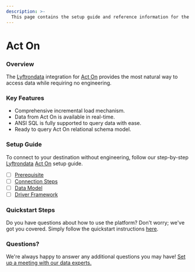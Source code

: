 ```yaml
---
description: >-
  This page contains the setup guide and reference information for the Act On source connector.
---
```


# Act On

### Overview

The [Lyftrondata](https://www.lyftrondata.com/) integration for [Act On](None) provides the most natural way to access data while requiring no engineering.

### Key Features

* Comprehensive incremental load mechanism.
* Data from Act On is available in real-time.&#x20;
* ANSI SQL is fully supported to query data with ease.
* Ready to query Act On relational schema model.

### Setup Guide

To connect to your destination without engineering, follow our step-by-step [Lyftrondata](https://www.lyftrondata.com/)  [Act On](None) setup guide.

* [ ] [Prerequisite](prerequisite.md)
* [ ] [Connection Steps](connection-steps.md)
* [ ] [Data Model](data-model/erd.md)
* [ ] [Driver Framework](driver-framework/)

### Quickstart Steps

Do you have questions about how to use the platform? Don't worry; we've got you covered. Simply follow the quickstart instructions [here](../README.md).

### Questions? <a href="#questions" id="questions"></a>

We're always happy to answer any additional questions you may have! [Set up a meeting with our data experts.](https://www.lyftrondata.com/book-a-meeting/)

